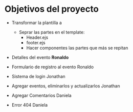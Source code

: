 # Objetivos del proyecto

* Transformar la plantilla a <EJS>
    * Seprar las partes en el template: 
        * Header.ejs
        * footer.ejs
        * Hacer componentes las partes que más se repitan
    
* Detalles del evento <strong>Ronaldo</strong>
* Formulario de registro al evento <n>Ronaldo</n>

* Sistema de login <n>Jonathan</n>
* Agregar eventos, eliminarlos y actualizarlos <n>Jonathan<n>
* Agregar Comentarios <n>Daniela<n>
* Error 404 <n>Daniela<n>

